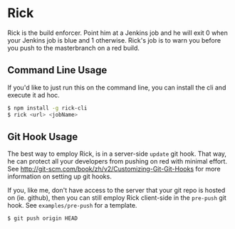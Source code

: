 # Rick

Rick is the build enforcer. Point him at a Jenkins job and he will exit 0 when your Jenkins job is blue and 1 otherwise. Rick's job is to warn you before you push to the masterbranch on a red build.

## Command Line Usage

If you'd like to just run this on the command line, you can install the cli and execute it ad hoc.
```bash
$ npm install -g rick-cli
$ rick <url> <jobName>
```

## Git Hook Usage

The best way to employ Rick, is in a server-side `update` git hook. That way, he can protect all your developers from pushing on red with minimal effort. See http://git-scm.com/book/zh/v2/Customizing-Git-Git-Hooks for more information on setting up git hooks.

If you, like me, don't have access to the server that your git repo is hosted on (ie. github), then you can still employ Rick client-side in the `pre-push` git hook. See `examples/pre-push` for a template. 
```bash
$ git push origin HEAD
```
